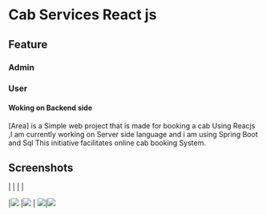 # Cab Services React js

## Feature 

### Admin

### User

#### Woking on Backend side 
[Area] is a Simple web project that is made for booking a cab Using Reacjs ,I am currently working on Server side language and i am using Spring Boot and Sql
This initiative facilitates online cab booking System.

## Screenshots
| | | |

|![](https://github.com/ansariabn/CabServices/assets/110123115/a9585ca8-3b19-4fc5-8d35-1d965654d381) |![](https://github.com/ansariabn/CabServices/assets/110123115/b790b30f-16ff-461d-b990-e78e80722d99)
 | ![](https://github.com/ansariabn/CabServices/assets/110123115/23cc9de8-4f56-44b2-8ce2-85ad5d201dc9)|![](https://github.com/ansariabn/CabServices/assets/110123115/276a4a60-666f-4944-b839-b2c03a2468b3)

